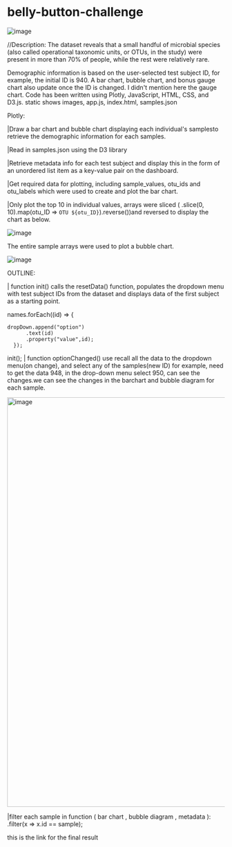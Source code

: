 # belly-button-challenge

![image](https://github.com/stargily2017/belly-button-challenge/assets/117419179/4b66e290-f045-4b72-957a-a93a84387078)

//Description:
The dataset reveals that a small handful of microbial species (also called operational taxonomic units, or OTUs, in the study) were present in more than 70% of people, while the rest were relatively rare.

Demographic information is based on the user-selected test subject ID, for example, the initial ID is 940. A bar chart, bubble chart, and bonus gauge chart also update once the ID is changed. I didn't mention here the gauge chart. Code has been written using Plotly, JavaScript, HTML, CSS, and D3.js.
static shows images, app.js, index.html, samples.json

Plotly:

|Draw a bar chart and bubble chart displaying each individual's samplesto retrieve the demographic information for each samples. 

|Read in samples.json using the D3 library

|Retrieve metadata info for each test subject and display this in the form of an unordered list item as a key-value pair on the dashboard.

|Get required data for plotting, including sample_values, otu_ids and otu_labels which were used to create  and plot the bar chart.

|Only plot the top 10 in individual values, arrays were sliced ( .slice(0, 10).map(otu_ID => `OTU ${otu_ID}`).reverse())and reversed to display the chart as below.

![image](https://github.com/stargily2017/belly-button-challenge/assets/117419179/4812af4b-89f3-4af3-8efa-a6fbb07e38a3)


The entire sample arrays were used to plot a bubble chart.

![image](https://github.com/stargily2017/belly-button-challenge/assets/117419179/6dd10fa8-7d47-4700-951a-7903007261ba)


OUTLINE:

| function init() calls the resetData() function, populates the dropdown menu with test subject IDs from the dataset and displays data of the first subject as a starting point.

 names.forEach((id) => {

    dropDown.append("option")
          .text(id)
          .property("value",id);
      });
init();
| function optionChanged() use recall all the data to the dropdown menu(on change), and select any of the samples(new ID) for example, need to get the data 948, in the drop-down menu select 950, can see the changes.we can see the changes in the barchart and bubble diagram for each sample.

<img width="947" alt="image" src="https://github.com/stargily2017/belly-button-challenge/assets/117419179/1117af27-2501-474f-bb40-808721a112b0">

|filter each sample in function ( bar chart , bubble diagram , metadata ): .filter(x => x.id == sample);

this is the link for the final result



